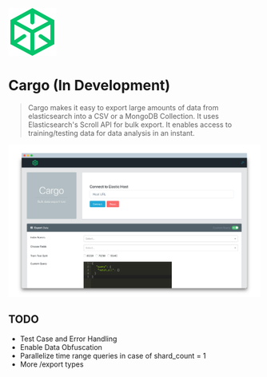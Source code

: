 ![cargo](https://github.com/maitray16/Cargo/blob/master/screenshots/package-96.png)

# Cargo (In Development)
> Cargo makes it easy to export large amounts of data from elasticsearch into a CSV or a MongoDB Collection. It uses Elasticsearch's Scroll API for bulk export. It enables access to training/testing data for data analysis in an instant. 

![cargo](https://github.com/maitray16/Cargo/blob/master/screenshots/screen1.png)

## TODO
+ Test Case and Error Handling
+ Enable Data Obfuscation 
+ Parallelize time range queries in case of shard_count = 1
+ More /export types
